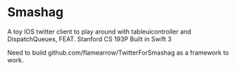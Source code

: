# Smashag
A toy IOS twitter client to play around with tableuicontroller and DispatchQueues, FEAT. Stanford CS 193P
Built in Swift 3

Need to build github.com/flamearrow/TwitterForSmashag as a framework to work.
